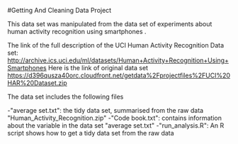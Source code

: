 #Getting And Cleaning Data Project

This data set was manipulated from the data set of experiments about human activity recognition using smartphones .

The link of the full description of the UCI Human Activity Recognition Data set:
http://archive.ics.uci.edu/ml/datasets/Human+Activity+Recognition+Using+Smartphones
Here is the link of original data set
https://d396qusza40orc.cloudfront.net/getdata%2Fprojectfiles%2FUCI%20HAR%20Dataset.zip

The data set includes the following files

-"average set.txt": the tidy data set, summarised from the raw data "Human_Activity_Recognition.zip"
-"Code book.txt": contains information about the variable in the data set "average set.txt"
-"run_analysis.R": An R script shows how to get a tidy data set from the raw data
